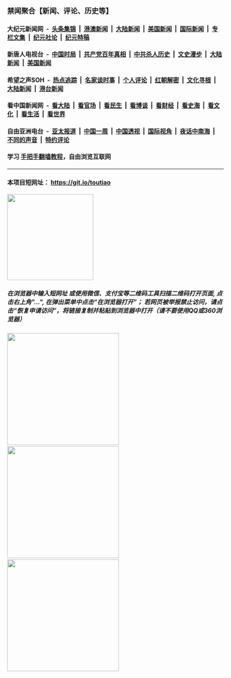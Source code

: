 ### 禁闻聚合【新闻、评论、历史等】

#### 大纪元新闻网 &nbsp;-&nbsp; [头条集锦](indexes/E头条集锦.md?t=02150302) &nbsp;|&nbsp; [港澳新闻](indexes/E港澳新闻.md?t=02150302)  &nbsp;|&nbsp; [大陆新闻](indexes/E大陆新闻.md?t=02150302) &nbsp;|&nbsp; [美国新闻](indexes/E美国新闻.md?t=02150302) &nbsp;|&nbsp; [国际新闻](indexes/E国际新闻.md?t=02150302) &nbsp;|&nbsp; [专栏文集](indexes/E专栏文集.md?t=02150302) &nbsp;|&nbsp; [纪元社论](indexes/E纪元社论.md?t=02150302) &nbsp;|&nbsp; [纪元特稿](indexes/E纪元特稿.md?t=02150302) 

#### 新唐人电视台 &nbsp;-&nbsp; [中国时局](indexes/N中国时局.md?t=02150302) &nbsp;|&nbsp; [共产党百年真相](indexes/N共产党百年真相.md?t=02150302) &nbsp;|&nbsp; [中共杀人历史](indexes/N中共杀人历史.md?t=02150302) &nbsp;|&nbsp; [文史漫步](indexes/N文史漫步.md?t=02150302) &nbsp;|&nbsp; [大陆新闻](indexes/N大陆新闻.md?t=02150302) &nbsp;|&nbsp; [美国新闻](indexes/N美国新闻.md?t=02150302)

#### 希望之声SOH &nbsp;-&nbsp; [热点追踪](indexes/H热点追踪.md?t=02150302) &nbsp;|&nbsp; [名家谈时事](indexes/H名家谈时事.md?t=02150302) &nbsp;|&nbsp; [个人评论](indexes/H个人评论.md?t=02150302)  &nbsp;|&nbsp; [红朝解密](indexes/H红朝解密.md?t=02150302) &nbsp;|&nbsp; [文化寻根](indexes/H文化寻根.md?t=02150302) &nbsp;|&nbsp; [大陆新闻](indexes/H大陆新闻.md?t=02150302) &nbsp;|&nbsp; [港台新闻](indexes/H港台新闻.md?t=02150302)

#### 看中国新闻网 &nbsp;-&nbsp; [看大陆](indexes/S看大陆.md?t=02150302) &nbsp;|&nbsp; [看官场](indexes/S看官场.md?t=02150302) &nbsp;|&nbsp; [看民生](indexes/S看民生.md?t=02150302)  &nbsp;|&nbsp; [看博谈](indexes/S看博谈.md?t=02150302) &nbsp;|&nbsp; [看财经](indexes/S看财经.md?t=02150302) &nbsp;|&nbsp; [看史海](indexes/S看史海.md?t=02150302) &nbsp;|&nbsp; [看文化](indexes/S看文化.md?t=02150302) &nbsp;|&nbsp; [看生活](indexes/S看生活.md?t=02150302) &nbsp;|&nbsp; [看世界](indexes/S看世界.md?t=02150302)

#### 自由亚洲电台 &nbsp;-&nbsp; [亚太报道](indexes/R亚太报道.md?t=02150302) &nbsp;|&nbsp; [中国一周](indexes/R中国一周.md?t=02150302) &nbsp;|&nbsp; [中国透视](indexes/R中国透视.md?t=02150302)  &nbsp;|&nbsp; [国际视角](indexes/R国际视角.md?t=02150302) &nbsp;|&nbsp; [夜话中南海](indexes/R夜话中南海.md?t=02150302) &nbsp;|&nbsp; [不同的声音](indexes/R不同的声音.md?t=02150302) &nbsp;|&nbsp; [特约评论](indexes/R特约评论.md?t=02150302)

#### 学习 [手把手翻墙教程](https://github.com/gfw-breaker/guides/wiki)，自由浏览互联网

----

#### 本项目短网址： https://git.io/toutiao
<img src="https://raw.githubusercontent.com/gfw-breaker/banned-news/master/scripts/img/qr.png" width="200px"/>  

##### 在浏览器中输入短网址 或使用微信、支付宝等二维码工具扫描二维码打开页面, 点击右上角"...", 在弹出菜单中点击“在浏览器打开”； 若网页被举报禁止访问，请点击“恢复申请访问”，将链接复制并粘贴到浏览器中打开（请不要使用QQ或360浏览器）

<img src="https://raw.githubusercontent.com/gfw-breaker/banned-news/master/scripts/img/1.png" width="260px"/> &nbsp; <img src="https://raw.githubusercontent.com/gfw-breaker/banned-news/master/scripts/img/2.png" width="260px"/> &nbsp; <img src="https://raw.githubusercontent.com/gfw-breaker/banned-news/master/scripts/img/3.png" width="260px"/>

